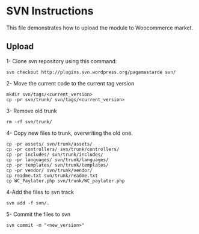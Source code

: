 # SVN Instructions

This file demonstrates how to upload the module to Woocommerce market.

## Upload

1- Clone svn repository using this command:
```
svn checkout http://plugins.svn.wordpress.org/pagamastarde svn/
```

2- Move the current code to the current tag version
```
mkdir svn/tags/<current_version>
cp -pr svn/trunk/ svn/tags/<current_version> 
```

3- Remove old trunk
```
rm -rf svn/trunk/
```

4- Copy new files to trunk, overwriting the old one.
```
cp -pr assets/ svn/trunk/assets/
cp -pr controllers/ svn/trunk/controllers/
cp -pr includes/ svn/trunk/includes/
cp -pr languages/ svn/trunk/languages/
cp -pr templates/ svn/trunk/templates/
cp -pr vendor/ svn/trunk/vendor/
cp readme.txt svn/trunk/readme.txt
cp WC_Paylater.php svn/trunk/WC_paylater.php

``` 

4-Add the files to svn track
```
svn add -f svn/.
```

5- Commit the files to svn
```
svn commit -m "<new_version>"
```  
